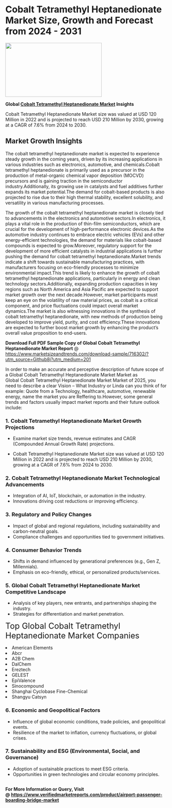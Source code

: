 <H1>Cobalt Tetramethyl Heptanedionate Market Size, Growth and Forecast from 2024 - 2031</H1><img class="aligncenter size-medium wp-image-584254" src="https://thirdeyenews.in/wp-content/uploads/2024/09/Global-Market-Research-300x168.jpeg" alt="" width="300" height="168" /><p><strong>Global&nbsp;<a href="https://www.marketsizeandtrends.com/download-sample/716302/?utm_source=Github8j?utm_medium=201">Cobalt Tetramethyl Heptanedionate Market</a> Insights</strong></p><p>Cobalt Tetramethyl Heptanedionate Market size was valued at USD 120 Million in 2022 and is projected to reach USD 210 Million by 2030, growing at a CAGR of 7.6% from 2024 to 2030.</p><p><h2>Market Growth Insights</h2> <p>The cobalt tetramethyl heptanedionate market is expected to experience steady growth in the coming years, driven by its increasing applications in various industries such as electronics, automotive, and chemicals.Cobalt tetramethyl heptanedionate is primarily used as a precursor in the production of metal-organic chemical vapor deposition (MOCVD) precursors and is gaining traction in the semiconductor industry.Additionally, its growing use in catalysts and fuel additives further expands its market potential.The demand for cobalt-based products is also projected to rise due to their high thermal stability, excellent solubility, and versatility in various manufacturing processes.</p> <p>The growth of the cobalt tetramethyl heptanedionate market is closely tied to advancements in the electronics and automotive sectors.In electronics, it plays a vital role in the production of thin-film semiconductors, which are crucial for the development of high-performance electronic devices.As the automotive industry continues to embrace electric vehicles (EVs) and other energy-efficient technologies, the demand for materials like cobalt-based compounds is expected to grow.Moreover, regulatory support for the development of more efficient catalysts in industrial applications is further pushing the demand for cobalt tetramethyl heptanedionate.Market trends indicate a shift towards sustainable manufacturing practices, with manufacturers focusing on eco-friendly processes to minimize environmental impact.This trend is likely to enhance the growth of cobalt tetramethyl heptanedionate applications, particularly in energy and clean technology sectors.Additionally, expanding production capacities in key regions such as North America and Asia Pacific are expected to support market growth over the next decade.However, market participants must keep an eye on the volatility of raw material prices, as cobalt is a critical component, and price fluctuations could impact overall market dynamics.The market is also witnessing innovations in the synthesis of cobalt tetramethyl heptanedionate, with new methods of production being developed to improve yield, purity, and cost efficiency.These innovations are expected to further boost market growth by enhancing the product’s overall value proposition to end-users.</p> <p><span class=""><strong>Download Full PDF Sample Copy of Global Cobalt Tetramethyl Heptanedionate Market Report</strong> @ <a href="https://www.marketsizeandtrends.com/download-sample/716302/?utm_source=Github8j?utm_medium=201" target="_blank">https://www.marketsizeandtrends.com/download-sample/716302/?utm_source=Github8j?utm_medium=201</a></span></p><p>In order to make an accurate and perceptive description of future scope of a Global&nbsp;Cobalt Tetramethyl Heptanedionate Market Market as Global&nbsp;Cobalt Tetramethyl Heptanedionate Market Market of 2025, you need to describe a clear Vision &ndash; What Industry or Linda can you think of for example: Quote from a Technology, healthcare, automotive, renewable energy, name the market you are Reffering to.However, some general trends and factors usually impact market reports and their future outlook include:</p><h3>1.&nbsp;<strong>Cobalt Tetramethyl Heptanedionate Market Growth Projections</strong></h3><ul><li>Examine market size trends, revenue estimates and CAGR (Compounded Annual Growth Rate) projections.</li><li><p>Cobalt Tetramethyl Heptanedionate Market size was valued at USD 120 Million in 2022 and is projected to reach USD 210 Million by 2030, growing at a CAGR of 7.6% from 2024 to 2030.</p></li></ul><h3>2.&nbsp;<strong>Cobalt Tetramethyl Heptanedionate Market Technological Advancements</strong></h3><ul><li>Integration of AI, IoT, blockchain, or automation in the industry.</li><li>Innovations driving cost reductions or improving efficiency.</li></ul><h3>3.&nbsp;<strong>Regulatory and Policy Changes</strong></h3><ul><li>Impact of global and regional regulations, including sustainability and carbon-neutral goals.</li><li>Compliance challenges and opportunities tied to government initiatives.</li></ul><h3>4.&nbsp;<strong>Consumer Behavior Trends</strong></h3><ul><li>Shifts in demand influenced by generational preferences (e.g., Gen Z, Millennials).</li><li>Emphasis on eco-friendly, ethical, or personalized products/services.</li></ul><h3>5.&nbsp;<strong>Global Cobalt Tetramethyl Heptanedionate Market Competitive Landscape</strong></h3><ul><li>Analysis of key players, new entrants, and partnerships shaping the industry.</li><li>Strategies for differentiation and market penetration.</li></ul><p data-pm-slice="1 1 []"><span style="color: inherit; font-family: inherit; font-size: 25px;">Top Global Cobalt Tetramethyl Heptanedionate Market Companies</span></p><div class="" data-test-id=""><p><li>American Elements</li><li> Abcr</li><li> A2B Chem</li><li> DalChem</li><li> Ereztech</li><li> GELEST</li><li> EpiValence</li><li> Sinocompound</li><li> Shanghai Cyclobase Fine-Chemical</li><li> Shangyu Catsyn</li></p></div><h3>6.&nbsp;<strong>Economic and Geopolitical Factors</strong></h3><ul><li>Influence of global economic conditions, trade policies, and geopolitical events.</li><li>Resilience of the market to inflation, currency fluctuations, or global crises.</li></ul><h3>7.&nbsp;<strong>Sustainability and ESG (Environmental, Social, and Governance)</strong></h3><ul><li>Adoption of sustainable practices to meet ESG criteria.</li><li>Opportunities in green technologies and circular economy principles.</li></ul><h2><strong style="font-size: 14px;">For More Information or Query, Visit @&nbsp;</strong><a style="background-color: #ffffff; font-size: 14px;" href="https://www.marketsizeandtrends.com/report/cobalt-tetramethyl-heptanedionate-market/" target="_blank">https://www.verifiedmarketreports.com/product/airport-passenger-boarding-bridge-market</a></h2>